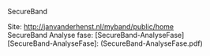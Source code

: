 SecureBand 

Site:  http://janvanderhenst.nl/myband/public/home
<br>
SecureBand Analyse fase: [SecureBand-AnalyseFase] <br>
[SecureBand-AnalyseFase]: (SecureBand-AnalyseFase.pdf)

